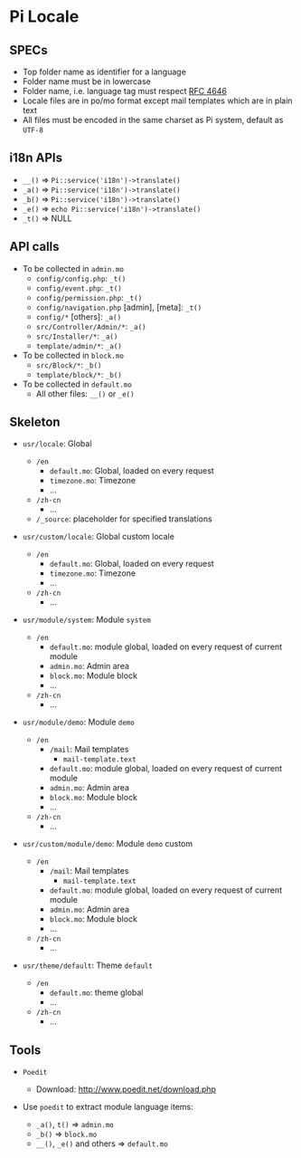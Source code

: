 Pi Locale
=========

SPECs
-----

* Top folder name as identifier for a language
* Folder name must be in lowercase
* Folder name, i.e. language tag must respect [RFC 4646](http://www.ietf.org/rfc/rfc4646.txt)
* Locale files are in po/mo format except mail templates which are in plain text
* All files must be encoded in the same charset as Pi system, default as `UTF-8`


i18n APIs
--------

* `__()` => `Pi::service('i18n')->translate()`
* `_a()` => `Pi::service('i18n')->translate()`
* `_b()` => `Pi::service('i18n')->translate()`
* `_e()` => `echo Pi::service('i18n')->translate()`
* `_t()` => NULL

API calls
--------

* To be collected in `admin.mo`
  - `config/config.php`: `_t()`
  - `config/event.php`: `_t()`
  - `config/permission.php`: `_t()`
  - `config/navigation.php` [admin], [meta]: `_t()`
  - `config/*` [others]: `_a()`
  - `src/Controller/Admin/*`: `_a()`
  - `src/Installer/*`: `_a()`
  - `template/admin/*`: `_a()`
* To be collected in `block.mo`
  - `src/Block/*`: `_b()`
  - `template/block/*`: `_b()`
* To be collected in `default.mo`
  - All other files: `__()` or `_e()`


Skeleton
--------

* `usr/locale`: Global
  * `/en`
    * `default.mo`: Global, loaded on every request
    * `timezone.mo`: Timezone
    * ...
  * `/zh-cn`
    * ...
  * `/_source`: placeholder for specified translations
* `usr/custom/locale`: Global custom locale
  * `/en`
    * `default.mo`: Global, loaded on every request
    * `timezone.mo`: Timezone
    * ...
  * `/zh-cn`
    * ...

* `usr/module/system`: Module `system`
  * `/en`
    * `default.mo`: module global, loaded on every request of current module
    * `admin.mo`: Admin area
    * `block.mo`: Module block
    * ...
  * `/zh-cn`
    * ...
* `usr/module/demo`: Module `demo`
  * `/en`
    * `/mail`: Mail templates
      * `mail-template.text`
    * `default.mo`: module global, loaded on every request of current module
    * `admin.mo`: Admin area
    * `block.mo`: Module block
    * ...
  * `/zh-cn`
    * ...
* `usr/custom/module/demo`: Module `demo` custom
  * `/en`
    * `/mail`: Mail templates
      * `mail-template.text`
    * `default.mo`: module global, loaded on every request of current module
    * `admin.mo`: Admin area
    * `block.mo`: Module block
    * ...
  * `/zh-cn`
    * ...
* `usr/theme/default`: Theme `default`
  * `/en`
    * `default.mo`: theme global
    * ...
  * `/zh-cn`
    * ...

Tools
-----

* `Poedit`
  * Download: http://www.poedit.net/download.php

* Use `poedit` to extract module language items:
  * `_a()`, `t()` => `admin.mo`
  * `_b()` => `block.mo`
  * `__()`, `_e()` and others => `default.mo`
